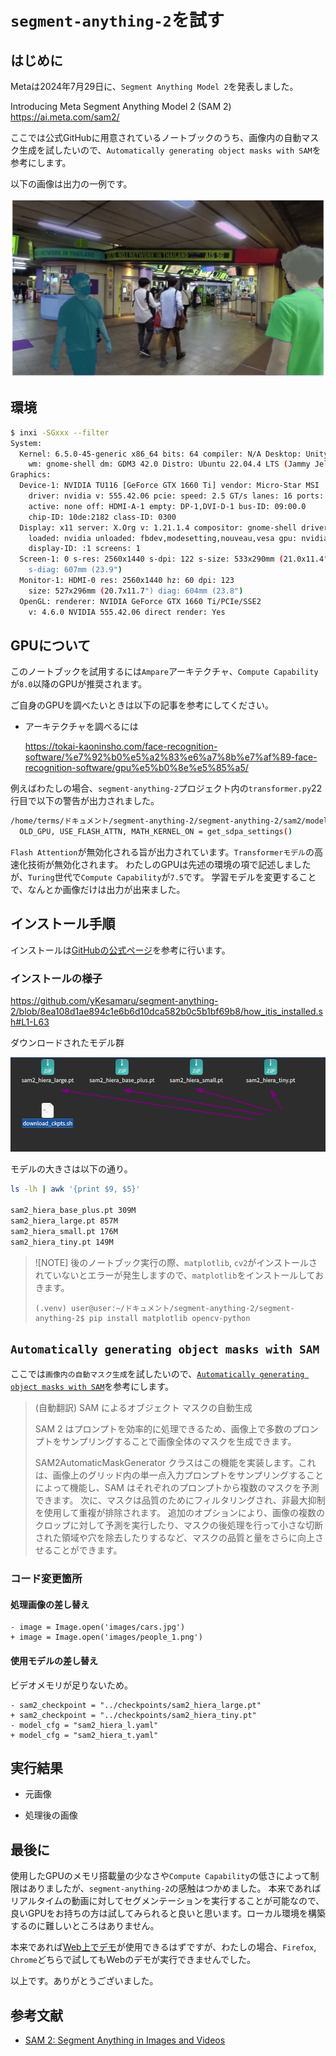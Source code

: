 # `segment-anything-2`を試す

## はじめに
Metaは2024年7月29日に、`Segment Anything Model 2`を発表しました。

Introducing Meta Segment Anything Model 2 (SAM 2)
https://ai.meta.com/sam2/

ここでは公式GitHubに用意されているノートブックのうち、画像内の自動マスク生成を試したいので、`Automatically generating object masks with SAM`を参考にします。

以下の画像は出力の一例です。

![](assets/eye-catch.png)


## 環境
```bash
$ inxi -SGxxx --filter
System:
  Kernel: 6.5.0-45-generic x86_64 bits: 64 compiler: N/A Desktop: Unity
    wm: gnome-shell dm: GDM3 42.0 Distro: Ubuntu 22.04.4 LTS (Jammy Jellyfish)
Graphics:
  Device-1: NVIDIA TU116 [GeForce GTX 1660 Ti] vendor: Micro-Star MSI
    driver: nvidia v: 555.42.06 pcie: speed: 2.5 GT/s lanes: 16 ports:
    active: none off: HDMI-A-1 empty: DP-1,DVI-D-1 bus-ID: 09:00.0
    chip-ID: 10de:2182 class-ID: 0300
  Display: x11 server: X.Org v: 1.21.1.4 compositor: gnome-shell driver: X:
    loaded: nvidia unloaded: fbdev,modesetting,nouveau,vesa gpu: nvidia
    display-ID: :1 screens: 1
  Screen-1: 0 s-res: 2560x1440 s-dpi: 122 s-size: 533x290mm (21.0x11.4")
    s-diag: 607mm (23.9")
  Monitor-1: HDMI-0 res: 2560x1440 hz: 60 dpi: 123
    size: 527x296mm (20.7x11.7") diag: 604mm (23.8")
  OpenGL: renderer: NVIDIA GeForce GTX 1660 Ti/PCIe/SSE2
    v: 4.6.0 NVIDIA 555.42.06 direct render: Yes
```

## GPUについて
このノートブックを試用するには`Ampare`アーキテクチャ、`Compute Capability`が`8.0`以降のGPUが推奨されます。

ご自身のGPUを調べたいときは以下の記事を参考にしてください。

- アーキテクチャを調べるには

  https://tokai-kaoninsho.com/face-recognition-software/%e7%92%b0%e5%a2%83%e6%a7%8b%e7%af%89-face-recognition-software/gpu%e5%b0%8e%e5%85%a5/

例えばわたしの場合、`segment-anything-2`プロジェクト内の`transformer.py`22行目で以下の警告が出力されました。
```bash
/home/terms/ドキュメント/segment-anything-2/segment-anything-2/sam2/modeling/sam/transformer.py:22: UserWarning: Flash Attention is disabled as it requires a GPU with Ampere (8.0) CUDA capability.
  OLD_GPU, USE_FLASH_ATTN, MATH_KERNEL_ON = get_sdpa_settings()
```
`Flash Attention`が無効化される旨が出力されています。`Transformerモデル`の高速化技術が無効化されます。
わたしのGPUは先述の環境の項で記述しましたが、`Turing`世代で`Compute Capability`が`7.5`です。
学習モデルを変更することで、なんとか画像だけは出力が出来ました。

## インストール手順
インストールは[GitHubの公式ページ](https://github.com/facebookresearch/segment-anything-2?tab=readme-ov-file#installation)を参考に行います。

### インストールの様子
https://github.com/yKesamaru/segment-anything-2/blob/8ea108d1ae894c1e6b6d10dca582b0c5b1bf69b8/how_itis_installed.sh#L1-L63

ダウンロードされたモデル群

![](assets/2024-08-05-15-45-46.png)

モデルの大きさは以下の通り。
```bash
ls -lh | awk '{print $9, $5}'

sam2_hiera_base_plus.pt 309M
sam2_hiera_large.pt 857M
sam2_hiera_small.pt 176M
sam2_hiera_tiny.pt 149M

```

> ![NOTE]
> 後のノートブック実行の際、`matplotlib`, `cv2`がインストールされていないとエラーが発生しますので、`matplotlib`をインストールしておきます。
> 
> ```
> (.venv) user@user:~/ドキュメント/segment-anything-2/segment-anything-2$ pip install matplotlib opencv-python
> ```

## `Automatically generating object masks with SAM`
ここでは`画像内の自動マスク生成`を試したいので、[`Automatically generating object masks with SAM`](https://github.com/facebookresearch/segment-anything-2/blob/main/notebooks/automatic_mask_generator_example.ipynb)を参考にします。

> (自動翻訳)
> SAM によるオブジェクト マスクの自動生成
> 
> SAM 2 はプロンプトを効率的に処理できるため、画像上で多数のプロンプトをサンプリングすることで画像全体のマスクを生成できます。
> 
> SAM2AutomaticMaskGenerator クラスはこの機能を実装します。これは、画像上のグリッド内の単一点入力プロンプトをサンプリングすることによって機能し、SAM はそれぞれのプロンプトから複数のマスクを予測できます。
> 次に、マスクは品質のためにフィルタリングされ、非最大抑制を使用して重複が排除されます。
> 追加のオプションにより、画像の複数のクロップに対して予測を実行したり、マスクの後処理を行って小さな切断された領域や穴を除去したりするなど、マスクの品質と量をさらに向上させることができます。


### コード変更箇所
#### 処理画像の差し替え
```diff: In [17]
- image = Image.open('images/cars.jpg')
+ image = Image.open('images/people_1.png')
```
#### 使用モデルの差し替え
ビデオメモリが足りないため。
```diff: In [19]
- sam2_checkpoint = "../checkpoints/sam2_hiera_large.pt"
+ sam2_checkpoint = "../checkpoints/sam2_hiera_tiny.pt"
- model_cfg = "sam2_hiera_l.yaml"
+ model_cfg = "sam2_hiera_t.yaml"
```

## 実行結果
- 元画像

- 処理後の画像


## 最後に
使用したGPUのメモリ搭載量の少なさや`Compute Capability`の低さによって制限はありましたが、`segment-anything-2`の感触はつかめました。
本来であればリアルタイムの動画に対してセグメンテーションを実行することが可能なので、良いGPUをお持ちの方は試してみられると良いと思います。ローカル環境を構築するのに難しいところはありません。

本来であれば[Web上でデモ](https://sam2.metademolab.com/?utm_source=ai_meta_site&utm_medium=web&utm_content=AI_demos_page&utm_campaign=July_moment)が使用できるはずですが、わたしの場合、`Firefox`, `Chrome`どちらで試してもWebのデモが実行できませんでした。

以上です。ありがとうございました。

## 参考文献
- [SAM 2: Segment Anything in Images and Videos](https://github.com/facebookresearch/segment-anything-2?tab=readme-ov-file)